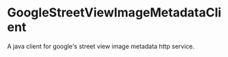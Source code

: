 # GoogleStreetViewImageMetadataClient
A java client for google's street view image metadata http service.
